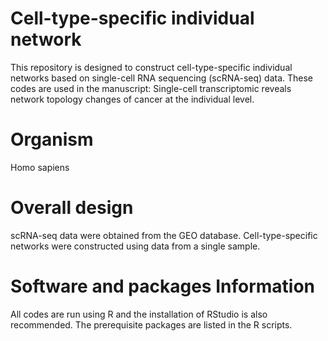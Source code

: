 # Cell-type-specific individual network
This repository is designed to construct cell-type-specific individual networks based on single-cell RNA sequencing (scRNA-seq) data. These codes are used in the manuscript: Single-cell transcriptomic reveals network topology changes of cancer at the individual level.

# Organism
Homo sapiens

# Overall design
scRNA-seq data were obtained from the GEO database. Cell-type-specific networks were constructed using data from a single sample.

# Software and packages Information
All codes are run using R and the installation of RStudio is also recommended. The prerequisite packages are listed in the R scripts.

